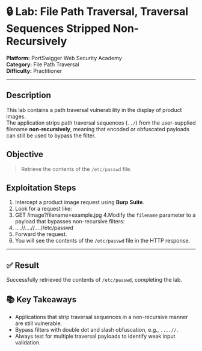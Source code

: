 # 🔒 Lab: File Path Traversal, Traversal Sequences Stripped Non-Recursively

**Platform:** PortSwigger Web Security Academy  
**Category:** File Path Traversal  
**Difficulty:** Practitioner  

---

##  Description

This lab contains a path traversal vulnerability in the display of product images.  
The application strips path traversal sequences (`../`) from the user-supplied filename **non-recursively**, meaning that encoded or obfuscated payloads can still be used to bypass the filter.


## Objective

> Retrieve the contents of the `/etc/passwd` file.
> 

##  Exploitation Steps

1. Intercept a product image request using **Burp Suite**.
2. Look for a request like:
3. GET /image?filename=example.jpg
4.Modify the `filename` parameter to a payload that bypasses non-recursive filters:
5. ....//....//....//etc/passwd
6.  Forward the request.
7. You will see the contents of the `/etc/passwd` file in the HTTP response.

---

## ✅ Result

Successfully retrieved the contents of `/etc/passwd`, completing the lab.


## 📚 Key Takeaways

- Applications that strip traversal sequences in a non-recursive manner are still vulnerable.
- Bypass filters with double dot and slash obfuscation, e.g., `....//`.
- Always test for multiple traversal payloads to identify weak input validation.  
